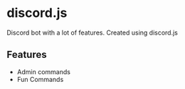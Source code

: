 # discord.js

Discord bot with a lot of features. Created using discord.js

## Features

 - Admin commands
 - Fun Commands
